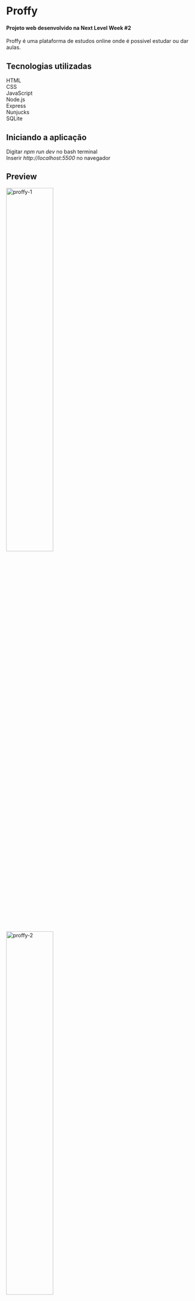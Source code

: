 # Proffy 

#### Projeto web desenvolvido na Next Level Week #2
<p>Proffy é uma plataforma de estudos online onde é possivel estudar ou dar aulas.</p>

## Tecnologias utilizadas
HTML <br>
CSS  <br>
JavaScript <br>
Node.js <br>
Express <br>
Nunjucks <br>
SQLite

## Iniciando a aplicação
 Digitar *npm run dev* no bash terminal <br>
 Inserir *http://localhost:5500* no navegador 

## Preview
<p align="left" >
  <img src="https://i.ibb.co/KrjbDmy/proffy-1.png" alt="proffy-1" border="0" width="50%"> 
</p><br>

<p align="left">
  <img src="https://i.ibb.co/FbTB5fY/proffy-2.png" alt="proffy-2" border="0" width="50%">
</p><br>

<p align="left">
<img src="https://i.ibb.co/zVwzzYm/proffy-3.png" alt="proffy-3" border="0" width="50%">

</p><br>

<p align="left">
  <img src="https://i.ibb.co/DgQMWMJ/proffy-4.png" alt="proffy-4" border="0" width="30%" height="40%">
</p>

